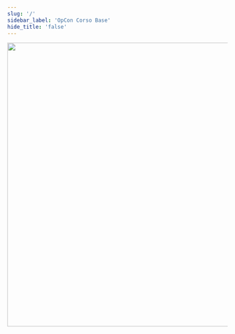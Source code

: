 ```yaml
---
slug: '/'
sidebar_label: 'OpCon Corso Base'
hide_title: 'false'
---
```



<img src="imgbasic/BasicTrainingicon.png" width="650"></img>
